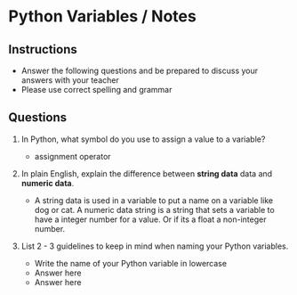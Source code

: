 # Python Variables / Notes

## Instructions

- Answer the following questions and be prepared to discuss your answers with your teacher
- Please use correct spelling and grammar

## Questions

1. In Python, what symbol do you use to assign a value to a variable?
    -  assignment operator

2. In plain English, explain the difference between **string data** data and **numeric data**.
    -  A string data is used in a variable to put a name on a variable like dog or cat. A numeric data string is a string that sets a variable to have a integer number for a value. Or if its a float a non-integer number. 


3. List 2 - 3 guidelines to keep in mind when naming your Python variables.
    -  Write the name of your Python variable in lowercase
    -  Answer here
    -  Answer here
